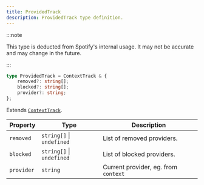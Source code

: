 ```yaml
---
title: ProvidedTrack
description: ProvidedTrack type definition.
---
```


:::note

This type is deducted from Spotify's internal usage. It may not be accurate and may change in the future.

:::

```ts
type ProvidedTrack = ContextTrack & {
    removed?: string[];
    blocked?: string[];
    provider?: string;
};
```

Extends [`ContextTrack`](/docs/development/api-wrapper/types/context-track).

| Property | Type | Description |
| --- | --- | --- |
| `removed` | `string[]` &#124; `undefined` | List of removed providers. |
| `blocked` | `string[]` &#124; `undefined` | List of blocked providers. |
| `provider` | `string` | Current provider, eg. from `context` |
